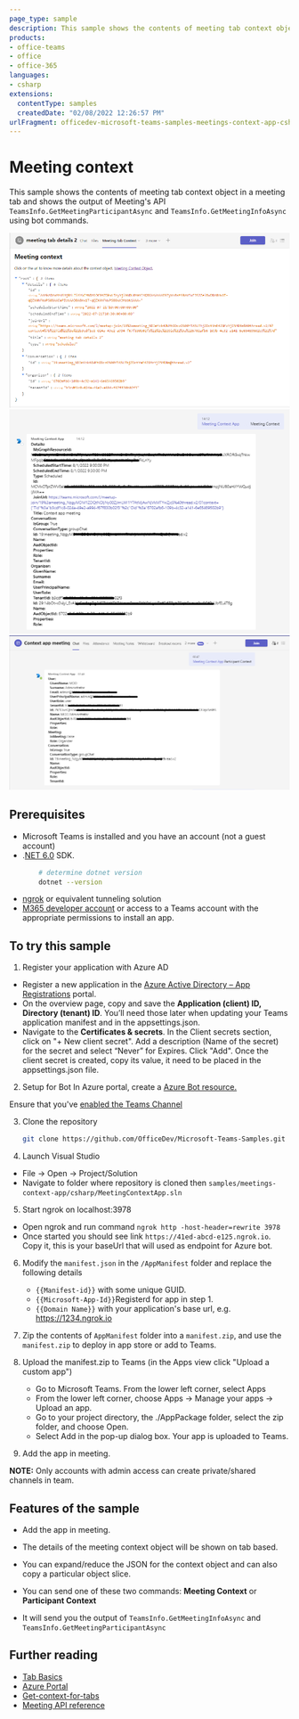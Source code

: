 ```yaml
---
page_type: sample
description: This sample shows the contents of meeting tab context object in a meeting tab and using bot's meeting API, meeting participant details and meeting details is sent to user.
products:
- office-teams
- office
- office-365
languages:
- csharp
extensions:
  contentType: samples
  createdDate: "02/08/2022 12:26:57 PM"
urlFragment: officedev-microsoft-teams-samples-meetings-context-app-csharp
---
```


# Meeting context

This sample shows the contents of meeting tab context object in a meeting tab and shows the output of Meeting's API `TeamsInfo.GetMeetingParticipantAsync` and `TeamsInfo.GetMeetingInfoAsync` using bot commands.

![meeting tab context](MeetingContextApp/Images/meetingTabContext.png)
![Meeting context](MeetingContextApp/Images/MeetingContext.png)
![Participant context](MeetingContextApp/Images/ParticipantContext.png)

## Prerequisites

- Microsoft Teams is installed and you have an account (not a guest account)
-  .[NET 6.0](https://dotnet.microsoft.com/en-us/download) SDK.
    ```bash
        # determine dotnet version
        dotnet --version
    ```
-  [ngrok](https://ngrok.com/) or equivalent tunneling solution
-  [M365 developer account](https://docs.microsoft.com/en-us/microsoftteams/platform/concepts/build-and-test/prepare-your-o365-tenant) or access to a Teams account with the appropriate permissions to install an app.


## To try this sample

1) Register your application with Azure AD

- Register a new application in the [Azure Active Directory – App Registrations](https://go.microsoft.com/fwlink/?linkid=2083908) portal.
- On the overview page, copy and save the **Application (client) ID, Directory (tenant) ID**. You’ll need those later when updating your Teams application manifest and in the appsettings.json.
-  Navigate to the **Certificates & secrets**. In the Client secrets section, click on "+ New client secret". Add a description (Name of the secret) for the secret and select “Never” for Expires. Click "Add". Once the client secret is created, copy its value, it need to be placed in the appsettings.json file.

2) Setup for Bot In Azure portal, create a [Azure Bot resource.](https://docs.microsoft.com/en-us/azure/bot-service/bot-builder-authentication?view=azure-bot-service-4.0&tabs=csharp%2Caadv2)

Ensure that you've [enabled the Teams Channel](https://docs.microsoft.com/en-us/azure/bot-service/channel-connect-teams?view=azure-bot-service-4.0)

3) Clone the repository
   ```bash
   git clone https://github.com/OfficeDev/Microsoft-Teams-Samples.git
   ```
4)  Launch Visual Studio
   - File -> Open -> Project/Solution
   - Navigate to folder where repository is cloned then `samples/meetings-context-app/csharp/MeetingContextApp.sln`
    
5) Start ngrok on localhost:3978
- Open ngrok and run command `ngrok http -host-header=rewrite 3978` 
- Once started you should see link  `https://41ed-abcd-e125.ngrok.io`. Copy it, this is your baseUrl that will used as endpoint for Azure bot.

6) Modify the `manifest.json` in the `/AppManifest` folder and replace the following details
   - `{{Manifest-id}}` with some unique GUID.
   - `{{Microsoft-App-Id}}`Registerd for app in step 1.
   - `{{Domain Name}}` with your application's base url, e.g. https://1234.ngrok.io

7) Zip the contents of `AppManifest` folder into a `manifest.zip`, and use the `manifest.zip` to deploy in app store or add to Teams.
    
8) Upload the manifest.zip to Teams (in the Apps view click "Upload a custom app")
   - Go to Microsoft Teams. From the lower left corner, select Apps
   - From the lower left corner, choose Apps -> Manage your apps -> Upload an app.
   - Go to your project directory, the ./AppPackage folder, select the zip folder, and choose Open.
   - Select Add in the pop-up dialog box. Your app is uploaded to Teams.
   
8) Add the app in meeting.

 **NOTE:** Only accounts with admin access can create private/shared channels in team.

## Features of the sample

- Add the app in meeting.
- The details of the meeting context object will be shown on tab based.
- You can expand/reduce the JSON for the context object and can also copy a particular object slice.

- You can send one of these two commands: **Meeting Context** or **Participant Context**
- It will send you the output of `TeamsInfo.GetMeetingInfoAsync` and `TeamsInfo.GetMeetingParticipantAsync`

## Further reading

- [Tab Basics](https://docs.microsoft.com/en-us/microsoftteams/platform/tabs/how-to/create-channel-group-tab?pivots=node-java-script)
- [Azure Portal](https://portal.azure.com)
- [Get-context-for-tabs](https://docs.microsoft.com/en-us/microsoftteams/platform/tabs/how-to/access-teams-context#retrieve-context-in-private-channels)
- [Meeting API reference](https://docs.microsoft.com/en-us/microsoftteams/platform/apps-in-teams-meetings/api-references?tabs=dotnet)

